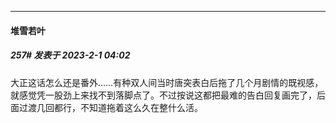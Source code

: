 
*****

####  堆雪若叶  
##### 257#       发表于 2023-2-1 04:02

大正这话怎么还是番外……有种双人间当时唐突表白后拖了几个月剧情的既视感，就感觉凭一股劲上来找不到落脚点了。不过按说这都把最难的告白回复画完了，后面过渡几回都行，不知道拖着这么久在整什么活。

